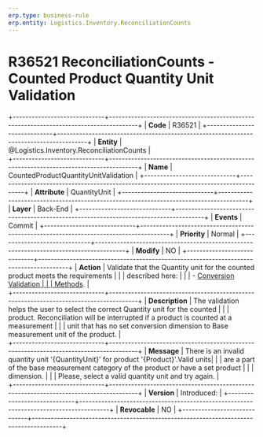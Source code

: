 ```yaml
---
erp.type: business-rule
erp.entity: Logistics.Inventory.ReconciliationCounts 
---
```


# R36521 ReconciliationCounts - Counted Product Quantity Unit Validation
+-----------------------------+---------------------------------------------------------------------------------------+
| **Code**                    | R36521                                                                                |
+-----------------------------+---------------------------------------------------------------------------------------+
| **Entity**                  | @Logistics.Inventory.ReconciliationCounts                                             |                 
+-----------------------------+---------------------------------------------------------------------------------------+
| **Name**                    | CountedProductQuantityUnitValidation                                                  |
+-----------------------------+---------------------------------------------------------------------------------------+
| **Attribute**               | QuantityUnit                                                                          |
+-----------------------------+---------------------------------------------------------------------------------------+
| **Layer**                   | Back-End                                                                              |
+-----------------------------+---------------------------------------------------------------------------------------+
| **Events**                  | Commit                                                                                |
+-----------------------------+---------------------------------------------------------------------------------------+
| **Priority**                | Normal                                                                                |
+-----------------------------+---------------------------------------------------------------------------------------+
| **Modify**                  | NO                                                                                    |
+-----------------------------+---------------------------------------------------------------------------------------+
| **Action**                  | Validate that the Quantity unit for the counted product meets the requirements        |
|                             | described here:                                                                       |
|                             | - [Conversion Validation                                                              |
|                             | Methods](../reference/common-business-rules/conversion-validation-methods.md).        |   
+-----------------------------+---------------------------------------------------------------------------------------+
| **Description**             | The validation helps the user to select the correct Quantity unit for the counted     |
|                             | product. Reconciliation will be interrupted if a product is counted at a measurement  |
|						                  | unit that has no set conversion dimension to Base measurement unit of the product.    |                                                            
+-----------------------------+---------------------------------------------------------------------------------------+
| **Message**                 | There is an invalid quantity unit '{QuantityUnit}' for product '{Product}'.Valid units|
|                             | are a part of the base measurement category of the product or have a set product      |
|						              	  | dimension.                                                                            |
|							                |	Please, select a valid quantity unit and try again.                                   |                                                                   
+-----------------------------+---------------------------------------------------------------------------------------+
| **Version**                 | Introduced:                                                                           |
+-----------------------------+---------------------------------------------------------------------------------------+
| **Revocable**               | NO                                                                                    |
+-----------------------------+---------------------------------------------------------------------------------------+
